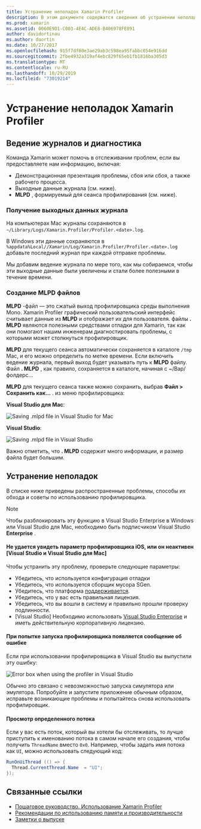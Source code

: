 ```yaml
---
title: Устранение неполадок Xamarin Profiler
description: В этом документе содержатся сведения об устранении неполадок, связанных с Xamarin Profiler. Здесь описываются проблемы, связанные с ведением журнала и диагностикой, интегрированной средой разработки и другими разделами.
ms.prod: xamarin
ms.assetid: 0060E9D1-C003-4E4C-ADE8-B406978FE891
author: davidortinau
ms.author: daortin
ms.date: 10/27/2017
ms.openlocfilehash: 915f7df80e3ae29ab3c598ea95fabbc054e916dd
ms.sourcegitcommit: 2fbe4932a319af4ebc829f65eb1fb1816ba305d3
ms.translationtype: MT
ms.contentlocale: ru-RU
ms.lasthandoff: 10/29/2019
ms.locfileid: "73019214"
---
```

# <a name="xamarin-profiler-troubleshooting"></a>Устранение неполадок Xamarin Profiler

## <a name="logging-and-diagnostics"></a>Ведение журналов и диагностика

Команда Xamarin может помочь в отслеживании проблем, если вы предоставляете нам информацию, включая:

- Демонстрационная презентация проблемы, сбоя или сбоя, а также рабочего процесса.
- Выходные данные журнала (см. ниже).
- **MLPD** , формируемый для сеанса профилирования (см. ниже).

### <a name="getting-log-outputs"></a>Получение выходных данных журнала

На компьютерах Mac журналы сохраняются в `~/Library/Logs/Xamarin.Profiler/Profiler.<date>.log`.

В Windows эти данные сохраняются в `%appdata%Local//Xamarin/Log/Xamarin.Profiler/Profiler.<date>.log` добавьте последний журнал при каждой отправке проблемы.

Мы добавим ведение журнала по мере того, как мы собираемся, чтобы эти выходные данные были увеличены и стали более полезными в течение времени.

<a name="gen_mlpd" />

### <a name="generating-mlpd-files"></a>Создание MLPD файлов

**MLPD** -файл — это сжатый выход профилировщика среды выполнения Mono. Xamarin Profiler графический пользовательский интерфейс считывает данные из **MLPD** и отображает их для пользователя. файлы **. MLPD** являются полезными средствами отладки для Xamarin, так как они помогают нашим инженерам диагностировать проблемы, с которыми может столкнуться профилировщик.

**MLPD** для текущего сеанса автоматически сохраняется в каталоге `/tmp` Mac, и его можно определить по метке времени. Если включить ведение журнала, первый выход будет указывать путь к **MLPD** файлу. Файл **. MLPD** , как правило, сохраняется в каталоге, начиная с ~/Вар/фолдерс...

**MLPD** для текущего сеанса также можно сохранить, выбрав **Файл > Сохранить как...** . из меню профилировщика:

**Visual Studio для Mac**:

![](troubleshooting-images/image17.png "Saving .mlpd file in Visual Studio for Mac")

**Visual Studio**:

![](troubleshooting-images/image17-vs.png "Saving .mlpd file in Visual Studio")

Важно отметить, что **. MLPD** содержит много информации, и размер файла будет большим.

## <a name="troubleshooting"></a>Устранение неполадок

В списке ниже приведены распространенные проблемы, способы их обхода и советы по использованию профилировщика.

> [!NOTE]
> Чтобы разблокировать эту функцию в Visual Studio Enterprise в Windows или Visual Studio для Mac, необходимо быть подписчиком Visual Studio **Enterprise** .

#### <a name="i-cant-see-the-ios-profiler-option-or-it-is-greyed-out-visual-studio-and-visual-studio-for-mac"></a>Не удается увидеть параметр профилировщика iOS, или он неактивен [Visual Studio и Visual Studio для Mac]

Чтобы устранить эту проблему, проверьте следующие параметры:

- Убедитесь, что используется конфигурация отладки
- Убедитесь, что используется сборщик мусора SGen.
- Убедитесь, что платформа [поддерживается](~/tools/profiler/index.md#Profiler_Support).
- Убедитесь, что у вас есть правильная лицензия.
- Убедитесь, что вы вошли в систему и правильно прошли проверку подлинности.
- [Visual Studio] Необходимо использовать [Visual Studio Enterprise](https://visualstudio.microsoft.com/vs/enterprise/) и иметь действительную корпоративную лицензию.

#### <a name="i-get-an-error-when-i-try-to-launch-the-profiler"></a>При попытке запуска профилировщика появляется сообщение об ошибке

Если при использовании профилировщика в Visual Studio вы выпустили эту ошибку:

![](troubleshooting-images/error.png "Error box when using the profiler in Visual Studio")

Обычно это связано с невозможностью запуска симулятора или эмулятора. Попробуйте и запустите приложение обычным образом, исправьте возникающие проблемы и попытайтесь снова использовать профилировщик.

#### <a name="to-watch-a-specific-thread"></a>Просмотр определенного потока

Если у вас есть поток, который вы хотели бы отслеживать, то лучше приступить к именованию потока в самом начале его создания, чтобы получить `ThreadName` вместо `0x0`. Например, чтобы задать имя потока как `UI`, можно использовать следующий код:

```csharp
RunOnUiThread (() => {
  Thread.CurrentThread.Name  = "UI";
});
```

## <a name="related-links"></a>Связанные ссылки

- [Пошаговое руководство. Использование Xamarin Profiler](~/tools/profiler/index.md)
- [Рекомендации по использованию памяти и производительности](~/cross-platform/deploy-test/memory-perf-best-practices.md)
- [Заметки о выпуске](https://github.com/xamarin/release-notes-archive/blob/master/release-notes/profiler/preview/index.md)
